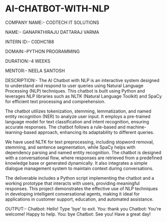 # AI-CHATBOT-WITH-NLP
COMPANY NAME:- CODTECH IT SOLUTIONS

NAME:- GANAPATHIRAJU DATTARAJ VARMA

INTERN ID:- C0DHC188

DOMAIN:-PYTHON PROGRAMMING

DURATION:-4 WEEKS

MENTOR:- NEELA SANTOSH

DESCRIPTION:-
The AI Chatbot with NLP is an interactive system designed to understand and respond to user queries using Natural Language Processing (NLP) techniques. This chatbot is built using Python and leverages NLP libraries such as NLTK (Natural Language Toolkit) and SpaCy for efficient text processing and comprehension.

The chatbot utilizes tokenization, stemming, lemmatization, and named entity recognition (NER) to analyze user input. It employs a pre-trained language model for text classification and intent recognition, ensuring accurate responses. The chatbot follows a rule-based and machine-learning-based approach, enhancing its adaptability to different queries.

We have used NLTK for text preprocessing, including stopword removal, stemming, and sentence segmentation, while SpaCy helps with dependency parsing and named entity recognition. The chatbot is designed with a conversational flow, where responses are retrieved from a predefined knowledge base or generated dynamically. It also integrates a simple dialogue management system to maintain context during conversations.

The deliverable includes a Python script implementing the chatbot and a working prototype that interacts with users, providing meaningful responses. This project demonstrates the effective use of NLP techniques in developing intelligent conversational agents, making it ideal for applications in customer support, education, and automated assistance.

OUTPUT:-
Chatbot: Hello! Type 'bye' to exit.
You: thank you
Chatbot: You're welcome! Happy to help.
You: bye
Chatbot: See you! Have a great day!
